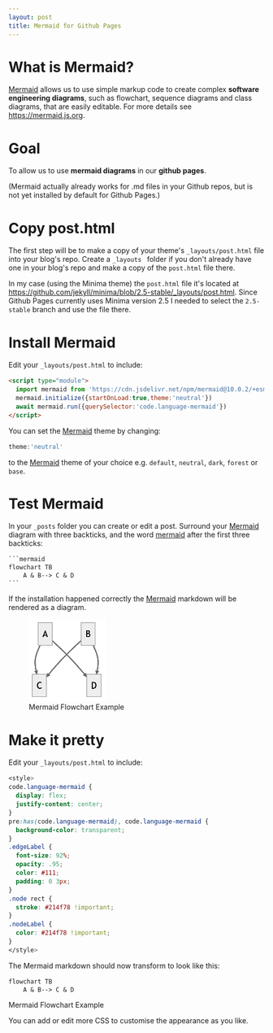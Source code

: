 ```yaml
---
layout: post
title: Mermaid for Github Pages
---
```

# What is Mermaid?

[Mermaid](1) allows us to use simple markup code to create complex **software engineering diagrams**, such as flowchart, sequence diagrams and class diagrams, that are easily editable. For more details see https://mermaid.js.org.

# Goal

To allow us to use **mermaid diagrams** in our **github pages**.

(Mermaid actually already works for .md files in your Github repos, but is not yet installed by default for Github Pages.)

# Copy post.html

The first step will be to make a copy of your theme's `_layouts/post.html` file into your blog's repo. Create a `_layouts ` folder if you don't already have one in your blog's repo and make a copy of the `post.html` file there.

In my case (using the Minima theme) the `post.html` file it's located at <https://github.com/jekyll/minima/blob/2.5-stable/_layouts/post.html>. Since Github Pages currently uses Minima version 2.5 I needed to select the `2.5-stable` branch and use the file there.

# Install Mermaid

Edit your `_layouts/post.html` to include:

```html
<script type="module">
  import mermaid from 'https://cdn.jsdelivr.net/npm/mermaid@10.0.2/+esm'
  mermaid.initialize({startOnLoad:true,theme:'neutral'})
  await mermaid.run({querySelector:'code.language-mermaid'})
</script>
```

You can set the [Mermaid](1) theme by changing:
```js
theme:'neutral'
```
to the [Mermaid](1) theme of your choice e.g. `default`, `neutral`, `dark`, `forest` or `base`.

# Test Mermaid

In your `_posts`  folder you can create or edit a post. Surround your [Mermaid](1) diagram with three backticks, and the word [mermaid](1) after the first three backticks:

````
```mermaid
flowchart TB
    A & B--> C & D
```
````

If the installation happened correctly the [Mermaid](1) markdown will be rendered as a diagram.

<figure>
  <img src="/image/blog/2023-04-03-github-pages-mermaid/mermaid-flowchart-example.png" alt="Mermaid Flowchart Example" />
  <figcaption>Mermaid Flowchart Example</figcaption>
</figure>

# Make it pretty

Edit your `_layouts/post.html` to include:

```css
<style>
code.language-mermaid {
  display: flex;
  justify-content: center;
}
pre:has(code.language-mermaid), code.language-mermaid {
  background-color: transparent;
}
.edgeLabel {
  font-size: 92%;
  opacity: .95;
  color: #111;
  padding: 0 3px;
}
.node rect {
  stroke: #214f78 !important;
}
.nodeLabel {
  color: #214f78 !important;
}
</style>
```

The Mermaid markdown should now transform to look like this:

```mermaid
flowchart TB
    A & B--> C & D
```
<figcaption>Mermaid Flowchart Example</figcaption>

You can add or edit more CSS to customise the appearance as you like.

[1]: https://mermaid.js.org/